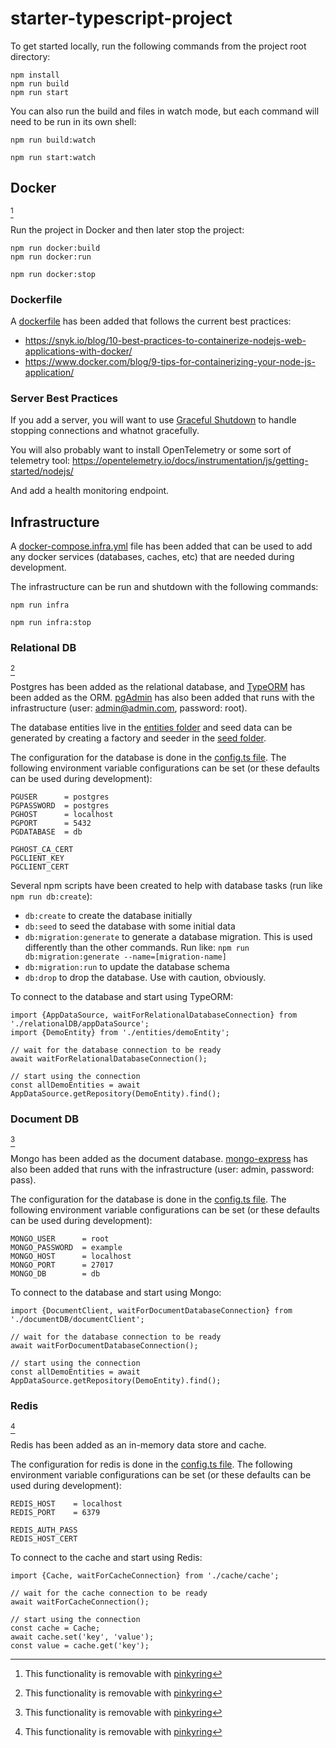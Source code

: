 # starter-typescript-project

To get started locally, run the following commands from the project root directory:

```
npm install
npm run build
npm run start
```

You can also run the build and files in watch mode, but each command will need to be run in its own shell:
```
npm run build:watch

npm run start:watch
```

[//]: # (.pinkyring=DOCKER)

## Docker

[^1]

Run the project in Docker and then later stop the project:
```
npm run docker:build
npm run docker:run

npm run docker:stop
```

### Dockerfile

A [dockerfile](./Dockerfile) has been added that follows the current best practices: 

- https://snyk.io/blog/10-best-practices-to-containerize-nodejs-web-applications-with-docker/
- https://www.docker.com/blog/9-tips-for-containerizing-your-node-js-application/

### Server Best Practices

If you add a server, you will want to use [Graceful Shutdown](https://www.npmjs.com/package/graceful-sd) to handle stopping connections and whatnot gracefully.

You will also probably want to install OpenTelemetry or some sort of telemetry tool: https://opentelemetry.io/docs/instrumentation/js/getting-started/nodejs/

And add a health monitoring endpoint.

[//]: # (.pinkyring=DOCKER.end)

## Infrastructure

A [docker-compose.infra.yml](./devops/docker-compose.infra.yml) file has been added that can be used to add any docker services (databases, caches, etc) that are needed during development.

The infrastructure can be run and shutdown with the following commands:
```
npm run infra

npm run infra:stop
```

[//]: # (.pinkyring=POSTGRES)

### Relational DB

[^1]

Postgres has been added as the relational database, and [TypeORM](https://typeorm.io/) has been added as the ORM.
[pgAdmin](https://www.pgadmin.org/) has also been added that runs with the infrastructure (user: admin@admin.com, password: root).

The database entities live in the [entities folder](./src/entities/) and seed data can be generated by creating a factory and seeder in the [seed folder](./src/relationalDB/seed/).

The configuration for the database is done in the [config.ts file](./src/relationalDB/config.ts).
The following environment variable configurations can be set (or these defaults can be used during development):

```
PGUSER      = postgres
PGPASSWORD  = postgres
PGHOST      = localhost
PGPORT      = 5432
PGDATABASE  = db

PGHOST_CA_CERT
PGCLIENT_KEY
PGCLIENT_CERT
```

Several npm scripts have been created to help with database tasks (run like `npm run db:create`):

- `db:create` to create the database initially
- `db:seed` to seed the database with some initial data
- `db:migration:generate` to generate a database migration. This is used differently than the other commands. Run like: `npm run db:migration:generate --name=[migration-name]`
- `db:migration:run` to update the database schema
- `db:drop` to drop the database. Use with caution, obviously.

To connect to the database and start using TypeORM:

```
import {AppDataSource, waitForRelationalDatabaseConnection} from './relationalDB/appDataSource';
import {DemoEntity} from './entities/demoEntity';

// wait for the database connection to be ready
await waitForRelationalDatabaseConnection();

// start using the connection
const allDemoEntities = await AppDataSource.getRepository(DemoEntity).find();
```

[//]: # (.pinkyring=POSTGRES.end)

[//]: # (.pinkyring=MONGO)

### Document DB

[^1]

Mongo has been added as the document database.
[mongo-express](https://github.com/mongo-express/mongo-express) has also been added that runs with the infrastructure (user: admin, password: pass).

The configuration for the database is done in the [config.ts file](./src/documentDB/config.ts).
The following environment variable configurations can be set (or these defaults can be used during development):

```
MONGO_USER      = root
MONGO_PASSWORD  = example
MONGO_HOST      = localhost
MONGO_PORT      = 27017
MONGO_DB        = db
```

To connect to the database and start using Mongo:

```
import {DocumentClient, waitForDocumentDatabaseConnection} from './documentDB/documentClient';

// wait for the database connection to be ready
await waitForDocumentDatabaseConnection();

// start using the connection
const allDemoEntities = await AppDataSource.getRepository(DemoEntity).find();
```

[//]: # (.pinkyring=MONGO.end)

[//]: # (.pinkyring=REDIS)

### Redis

[^1]

Redis has been added as an in-memory data store and cache.

The configuration for redis is done in the [config.ts file](./src/cache/config.ts).
The following environment variable configurations can be set (or these defaults can be used during development):

```
REDIS_HOST    = localhost
REDIS_PORT    = 6379

REDIS_AUTH_PASS
REDIS_HOST_CERT
```

To connect to the cache and start using Redis:

```
import {Cache, waitForCacheConnection} from './cache/cache';

// wait for the cache connection to be ready
await waitForCacheConnection();

// start using the connection
const cache = Cache;
await cache.set('key', 'value');
const value = cache.get('key');
```

[//]: # (.pinkyring=REDIS.end)

[^1]: This functionality is removable with [pinkyring](https://www.npmjs.com/package/pinkyring)
